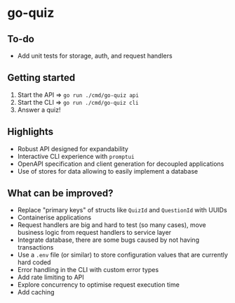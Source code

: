 # go-quiz

## To-do
* Add unit tests for storage, auth, and request handlers

## Getting started
1. Start the API => `go run ./cmd/go-quiz api`
2. Start the CLI => `go run ./cmd/go-quiz cli`
3. Answer a quiz!

## Highlights
* Robust API designed for expandability
* Interactive CLI experience with `promptui`
* OpenAPI specification and client generation for decoupled applications
* Use of stores for data allowing to easily implement a database

## What can be improved?
* Replace "primary keys" of structs like `QuizId` and `QuestionId` with UUIDs
* Containerise applications
* Request handlers are big and hard to test (so many cases), move business logic from request handlers to service layer
* Integrate database, there are some bugs caused by not having transactions
* Use a `.env` file (or similar) to store configuration values that are currently hard coded
* Error handling in the CLI with custom error types
* Add rate limiting to API
* Explore concurrency to optimise request execution time
* Add caching
